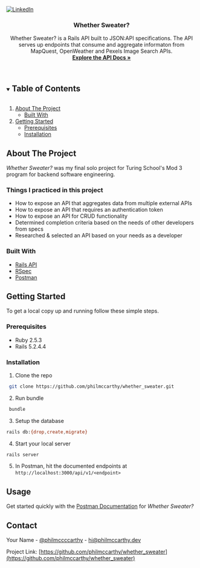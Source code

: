 <!--
*** Thanks for checking out the Best-README-Template. If you have a suggestion
*** that would make this better, please fork the repo and create a pull request
*** or simply open an issue with the tag "enhancement".
*** Thanks again! Now go create something AMAZING! :D
***
***
***
*** To avoid retyping too much info. Do a search and replace for the following:
*** philmccarthy, whether_sweater, @philmccccarthy, hi@philmccarthy.dev, Whether Sweater?, _Whether Sweater is a Rails API built to JSON:API specifications. The API serves up...endpoints! (placeholder)
-->



<!-- PROJECT SHIELDS -->
<!--
*** I'm using markdown "reference style" links for readability.
*** Reference links are enclosed in brackets [ ] instead of parentheses ( ).
*** See the bottom of this document for the declaration of the reference variables
*** for contributors-url, forks-url, etc. This is an optional, concise syntax you may use.
*** https://www.markdownguide.org/basic-syntax/#reference-style-links
-->
[![LinkedIn][linkedin-shield]][linkedin-url]



<!-- PROJECT LOGO -->
  <h3 align="center">Whether Sweater?</h3>

  <p align="center">
    Whether Sweater? is a Rails API built to JSON:API specifications. The API serves up endpoints that consume and aggregate informaton from MapQuest, OpenWeather and Pexels Image Search APIs.
    <br />
    <a href="https://documenter.getpostman.com/view/14287104/Tz5ndz16"><strong>Explore the API Docs »</strong></a>
    <br />
    <br />
  </p>
</p>



<!-- TABLE OF CONTENTS -->
<details open="open">
  <summary><h2 style="display: inline-block">Table of Contents</h2></summary>
  <ol>
    <li>
      <a href="#about-the-project">About The Project</a>
      <ul>
        <li><a href="#built-with">Built With</a></li>
      </ul>
    </li>
    <li>
      <a href="#getting-started">Getting Started</a>
      <ul>
        <li><a href="#prerequisites">Prerequisites</a></li>
        <li><a href="#installation">Installation</a></li>
      </ul>
  </ol>
</details>



<!-- ABOUT THE PROJECT -->
## About The Project

_Whether Sweater?_ was my final solo project for Turing School's Mod 3 program for backend software engineering.

### Things I practiced in this project

- How to expose an API that aggregates data from multiple external APIs
- How to expose an API that requires an authentication token
- How to expose an API for CRUD functionality
- Determined completion criteria based on the needs of other developers from specs
- Researched & selected an API based on your needs as a developer

### Built With

* [Rails API](https://guides.rubyonrails.org/api_app.html)
* [RSpec](https://github.com/rspec/rspec-rails)
* [Postman](https://postman.com)

<!-- GETTING STARTED -->
## Getting Started

To get a local copy up and running follow these simple steps.

### Prerequisites

- Ruby 2.5.3
- Rails 5.2.4.4

### Installation

1. Clone the repo
  
  ```sh
   git clone https://github.com/philmccarthy/whether_sweater.git
   ```
   
2. Run bundle
  
  ```sh
   bundle
   ```
   
3. Setup the database

  ```sh
  rails db:{drop,create,migrate}
  ```
   
4. Start your local server
   
  ```sh
  rails server
  ```
   
5. In Postman, hit the documented endpoints at `http://localhost:3000/api/v1/<endpoint>`

<!-- USAGE EXAMPLES -->
## Usage

Get started quickly with the [Postman Documentation](https://documenter.getpostman.com/view/14287104/Tz5ndz16) for _Whether Sweater?_

<!-- CONTACT -->
## Contact

Your Name - [@philmccccarthy](https://twitter.com/@philmccccarthy) - [hi@philmccarthy.dev](mailto:hi@philmccarthy.dev)

Project Link: [https://github.com/philmccarthy/whether_sweater](https://github.com/philmccarthy/whether_sweater)

<!-- MARKDOWN LINKS & IMAGES -->
<!-- https://www.markdownguide.org/basic-syntax/#reference-style-links -->
[linkedin-shield]: https://img.shields.io/badge/-LinkedIn-black.svg?style=for-the-badge&logo=linkedin&colorB=555
[linkedin-url]: https://linkedin.com/in/philmccarthy
